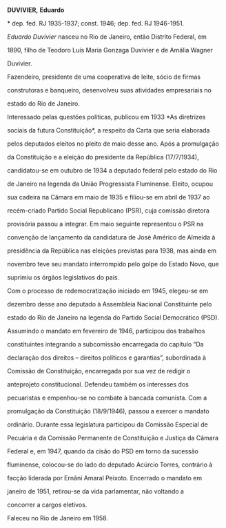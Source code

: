 **DUVIVIER,** **Eduardo**



\* dep. fed. RJ 1935-1937; const. 1946; dep. fed. RJ 1946-1951.



*Eduardo Duvivier* nasceu no Rio de Janeiro, então Distrito Federal, em

1890, filho de Teodoro Luís Maria Gonzaga Duvivier e de Amália Wagner

Duvivier.



Fazendeiro, presidente de uma cooperativa de leite, sócio de firmas

construtoras e banqueiro, desenvolveu suas atividades empresariais no

estado do Rio de Janeiro.



Interessado pelas questões políticas, publicou em 1933 *As diretrizes

sociais da futura Constituição*, a respeito da Carta que seria elaborada

pelos deputados eleitos no pleito de maio desse ano. Após a promulgação

da Constituição e a eleição do presidente da República (17/7/1934),

candidatou-se em outubro de 1934 a deputado federal pelo estado do Rio

de Janeiro na legenda da União Progressista Fluminense. Eleito, ocupou

sua cadeira na Câmara em maio de 1935 e filiou-se em abril de 1937 ao

recém-criado Partido Social Republicano (PSR), cuja comissão diretora

provisória passou a integrar. Em maio seguinte representou o PSR na

convenção de lançamento da candidatura de José Américo de Almeida à

presidência da República nas eleições previstas para 1938, mas ainda em

novembro teve seu mandato interrompido pelo golpe do Estado Novo, que

suprimiu os órgãos legislativos do país.



Com o processo de redemocratização iniciado em 1945, elegeu-se em

dezembro desse ano deputado à Assembleia Nacional Constituinte pelo

estado do Rio de Janeiro na legenda do Partido Social Democrático (PSD).

Assumindo o mandato em fevereiro de 1946, participou dos trabalhos

constituintes integrando a subcomissão encarregada do capítulo “Da

declaração dos direitos – direitos políticos e garantias”, subordinada à

Comissão de Constituição, encarregada por sua vez de redigir o

anteprojeto constitucional. Defendeu também os interesses dos

pecuaristas e empenhou-se no combate à bancada comunista. Com a

promulgação da Constituição (18/9/1946), passou a exercer o mandato

ordinário. Durante essa legislatura participou da Comissão Especial de

Pecuária e da Comissão Permanente de Constituição e Justiça da Câmara

Federal e, em 1947, quando da cisão do PSD em torno da sucessão

fluminense, colocou-se do lado do deputado Acúrcio Torres, contrário à

facção liderada por Ernâni Amaral Peixoto. Encerrado o mandato em

janeiro de 1951, retirou-se da vida parlamentar, não voltando a

concorrer a cargos eletivos.



Faleceu no Rio de Janeiro em 1958.



